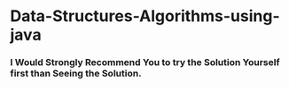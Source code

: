 # Data-Structures-Algorithms-using-java
### I Would Strongly Recommend You to try the Solution Yourself first than Seeing the Solution.

